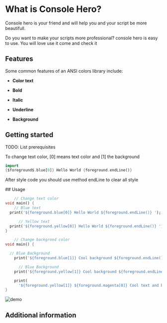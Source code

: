 <!-- 
This README describes the package. If you publish this package to pub.dev,
this README's contents appear on the landing page for your package.

For information about how to write a good package README, see the guide for
[writing package pages](https://dart.dev/guides/libraries/writing-package-pages). 

For general information about developing packages, see the Dart guide for
[creating packages](https://dart.dev/guides/libraries/create-library-packages)
and the Flutter guide for
[developing packages and plugins](https://flutter.dev/developing-packages). 
-->

# What is Console Hero?
<p> Console hero is your friend and will help you and your script be more beautifull. </p>
<p> Do you want to make your scripts more professional? console hero is easy to use. You will love use it come and check it </p>

## Features

<p> Some common features of an ANSI colors library include: </p>

* **Color text**

* **Bold**

* **Italic**

* **Underline**

* **Background**

## Getting started


<p> TODO: List prerequisites </p>
<p> To change text color, [0] means text color and [1] the background </p>

```dart
import 
{$foreground$.blue[0]} Hello World {foreground.endLine()}
```
<p> After style code you should use method endLine to clear all style </p>
## Usage

<!--- 
<p> TODO: Include short and useful examples for package users. Add longer examples </p>
!--->

```dart
    // Change text color
void main() {
    // Blue text 
  print('${foreground.blue[0]} Hello World ${foreground.endLine()} ');

      // Yellow text 
  print('${foreground.yellow[0]} Hello World ${foreground.endLine()} ');
}

    // Change backgrond color
void main() {

  // Blue Background
    print('${foreground.blue[1]} Cool background ${foreground.endLine()}');

      // Blue Background
    print('${foreground.yellow[1]} Cool background ${foreground.endLine()}');

    print(
      '${foreground.yellow[1]} ${foreground.magenta[0]} Cool text and background ${foreground.endLine()}');
}
```

![demo](assets/demo.PNG)

## Additional information
